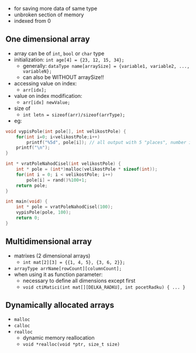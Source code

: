 - for saving more data of same type
- unbroken section of memory 
- indexed from 0

## One dimensional array
- array can be of `int`, `bool` or `char` type
- initialization: `int age[4] = {23, 12, 15, 34};`
	- generally: `dataType name[arraySize] = {variable1, variable2, ..., variableN};`
	- can also be WITHOUT arraySize!!
- accessing value on index:
	- `arr[idx];`
- value on index modification:
	- `arr[idx] newValue;`
- size of
	- `int letn = sizeof(arr)/sizeof(arrType);`
- eg: 
```c
void vypisPole(int pole[], int velikostPole) {
	for(int i=0; i<velikostPole;i++)
		printf("%5d", pole[i]); // all output with 5 "places", number in the middle, surounded by spaces
	printf("\n");
}

int * vratPoleNahodCisel(int velikostPole) {
	int * pole = (int*)malloc(velikostPole * sizeof(int));
	for(int i = 0; i < velikostPole; i++)
		pole[i] = rand()%100+1;
	return pole;
}

int main(void) {
	int * pole = vratPoleNahodCisel(100);
	vypisPole(pole, 100);
	return 0;
}
```

## Multidimensional array
- matrixes (2 dimensional arrays)
	- `int mat[2][3] = {{1, 4, 5}, {3, 6, 2}};`
- `arrayType arrName[rowCount][columnCount];`
- when using it as function parameter:
	- necessary to define all dimensions except first
	- `void ctiMatici(int mat[][DELKA_RADKU], int pocetRadku) { ... }`

## Dynamically allocated arrays
- `malloc`
- `calloc`
- `realloc`
	- dynamic memory reallocation 
	- `void *realloc(void *ptr, size_t size)`